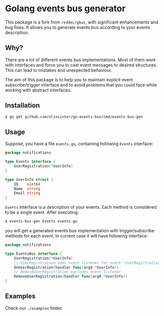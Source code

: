 # Golang events bus generator

This package is a fork from `reddec/gbus`, with significant enhancements and bug fixes. It allows you to generate events bus
according to your events description.

## Why?
There are a lot of different events bus implementations. Most of them work with interfaces and force you to cast event
messages to desired structures. This can lead to mistakes and unexpected behaviour. 


The aim of this package is to help you to maintain explicit event subscribe/trigger interface and to avoid
problems that you could face while working with abstract interfaces.

## Installation
```bash
$ go get github.com/oliosinter/go-events-bus/cmd/events-bus-gen
```

## Usage
Suppose, you have a file `events.go`, containing following `Events` interface:
```go
package notifications

type Events interface {
	UserRegistration(*UserInfo)
}

type UserInfo struct {
	ID    uint64
	Name  string
	Email string
}
```

`Events` interface is a description of your events. Each method is considered to be a single event.
After executing:
```bash
$ events-bus-gen Events events.go
```
you will get a generated events bus implementation with trigger/subscribe methods for each event. In current case it will
have following interface:
```go
package notifications

type EventsBus interface {
	UserRegistration(*UserInfo)
	// UserRegistration adds event listener for event 'UserRegistration'
	OnUserRegistration(handler func(arg0 *UserInfo))
	// RemoveUserRegistration excludes event listener
	RemoveUserRegistration(handler func(arg0 *UserInfo))
}
```

## Examples
Check our `./examples` folder.
